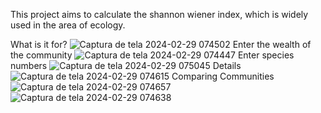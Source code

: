 This project aims to calculate the shannon wiener index, which is widely used in the area of ​​ecology.

What is it for?
![Captura de tela 2024-02-29 074502](https://github.com/felipeffsa/Shannon-Calculator/assets/69127022/24c92b27-2d16-443a-bef9-4244c82e09b2)
Enter the wealth of the community
![Captura de tela 2024-02-29 074447](https://github.com/felipeffsa/Shannon-Calculator/assets/69127022/b4433d16-72c5-422a-8a7e-9f9510c16f64)
Enter species numbers
![Captura de tela 2024-02-29 075045](https://github.com/felipeffsa/Shannon-Calculator/assets/69127022/d2bb9088-6561-455c-9cab-52bce30e1127)
Details
![Captura de tela 2024-02-29 074615](https://github.com/felipeffsa/Shannon-Calculator/assets/69127022/844e85f9-e772-4454-9b9e-c35f31cddcf3)
Comparing Communities
![Captura de tela 2024-02-29 074657](https://github.com/felipeffsa/Shannon-Calculator/assets/69127022/d9fc1032-bd44-45fe-a4a8-f1c05133d370)
![Captura de tela 2024-02-29 074638](https://github.com/felipeffsa/Shannon-Calculator/assets/69127022/4bea5c66-6814-48fc-a693-f76ae0b700d2)
